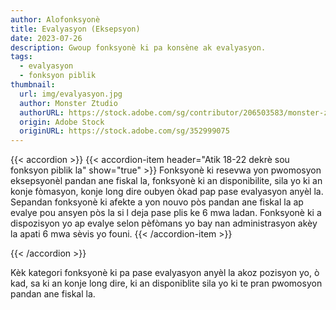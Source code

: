 ```yaml
---
author: Alofonksyonè
title: Evalyasyon (Eksepsyon)
date: 2023-07-26
description: Gwoup fonksyonè ki pa konsène ak evalyasyon.
tags:
  - evalyasyon
  - fonksyon piblik 
thumbnail:
  url: img/evalyasyon.jpg
  author: Monster Ztudio
  authorURL: https://stock.adobe.com/sg/contributor/206503583/monster-ztudio
  origin: Adobe Stock
  originURL: https://stock.adobe.com/sg/352999075
---
```


{{< accordion >}}
  {{< accordion-item header="Atik 18-22 dekrè sou fonksyon piblik la" show="true" >}}
  Fonksyonè ki resevwa yon pwomosyon eksepsyonèl pandan ane fiskal la, fonksyonè ki an disponibilite, sila yo ki an konje fòmasyon, konje long dire oubyen òkad pap pase evalyasyon anyèl la. Sepandan fonksyonè ki afekte a yon nouvo pòs pandan ane fiskal la ap evalye pou ansyen pòs la si l deja pase plis ke 6 mwa ladan. Fonksyonè ki a dispozisyon yo ap evalye selon pèfòmans yo bay nan administrasyon akèy la apati 6 mwa sèvis yo founi.
  {{< /accordion-item >}}
  <!-- {{< accordion-item header="Accordion Item #3" >}}
    This is the third item's accordion body.
  {{< /accordion-item >}} -->
{{< /accordion >}}

Kèk kategori fonksyonè ki pa pase evalyasyon anyèl la akoz pozisyon yo, ò kad, sa ki an konje long dire, ki an disponiblite sila yo ki te pran pwomosyon pandan ane fiskal la. 